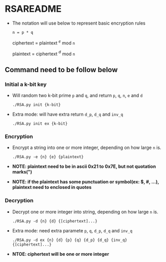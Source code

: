 # RSAREADME
* The notation will use below to represent basic encryption rules

    `n = p * q`

    ciphertext = plaintext $^e$ mod `n`

    plaintext = ciphertext $^d$ mod `n`

## Command need to be follow below

### Initial a k-bit key
* Will random two k-bit prime `p` and `q`, and return `p`, `q`, `n`, `e` and `d`
    
    `./RSA.py init {k-bit}`
* Extra mode: will have extra return `d_p`, `d_q` and `inv_q`
    
    `./RSA.py init ex {k-bit}`


### Encryption
* Encrypt a string into one or more integer, depending on how large `n` is.

    `./RSA.py -e {n} {e} {plaintext}`
* **NOTE: plaintext need to be in ascii 0x21 to 0x7E, but not quotation marks(")**
* **NOTE: if the plaintext has some punctuation or symbol(ex: $, #, ...), plaintext need to enclosed in quotes**

### Decryption
* Decrypt one or more integer into string, depending on how large `n` is.
    
    `./RSA.py -d {n} {d} {[ciphertext]...}`

* Extra mode: need extra paramete `p`, `q`, `d_p`, `d_q` and `inv_q`

    `./RSA.py -d ex {n} {d} {p} {q} {d_p} {d_q} {inv_q} {[ciphertext]...}`

* **NTOE: ciphertext will be one or more integer**


<script type="text/javascript" src="http://cdn.mathjax.org/mathjax/latest/MathJax.js?config=TeX-AMS-MML_HTMLorMML"></script>
<script type="text/x-mathjax-config">
    MathJax.Hub.Config({ tex2jax: {inlineMath: [['$', '$']]}, messageStyle: "none" });
</script>